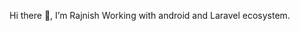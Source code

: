 Hi there 👋, I’m Rajnish
Working with android and Laravel ecosystem.

<!---
rajnishmishra20/rajnishmishra20 is a ✨ special ✨ repository because its `README.md` (this file) appears on your GitHub profile.
You can click the Preview link to take a look at your changes.
--->
